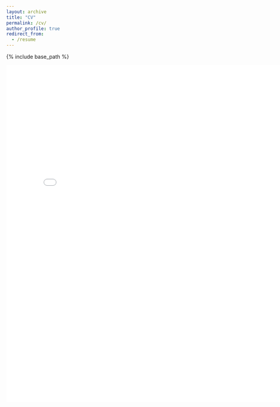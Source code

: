 ```yaml
---
layout: archive
title: "CV"
permalink: /cv/
author_profile: true
redirect_from:
  - /resume
---
```


{% include base_path %}


<embed src="{{ site.baseurl }}/files/Saba_Resume.pdf" width="800" height="900" type='application/pdf'> 
